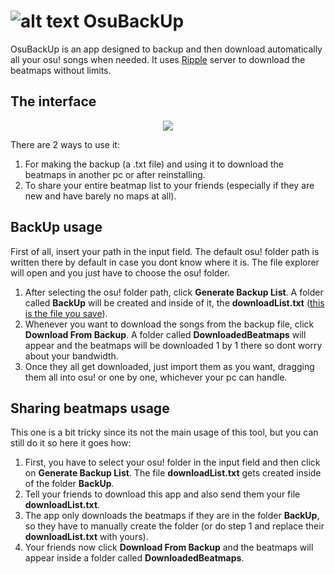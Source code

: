 # ![alt text](https://i.nuuls.com/qOE_2.png) OsuBackUp
OsuBackUp is an app designed to backup and then download automatically all your osu! songs when needed. It uses [Ripple](https://ripple.moe/) server to download the beatmaps without limits.

## The interface

<p align="center"> 
<img src="https://i.nuuls.com/q90TO.png">
</p>

There are 2 ways to use it:
1. For making the backup (a .txt file) and using it to download the beatmaps in another pc or after reinstalling.
2. To share your entire beatmap list to your friends (especially if they are new and have barely no maps at all).

## BackUp usage
First of all, insert your path in the input field.
The default osu! folder path is written there by default in case you dont know where it is.
The file explorer will open and you just have to choose the osu! folder.

1. After selecting the osu! folder path, click **Generate Backup List**. A folder called **BackUp** will be created and inside of it, the **downloadList.txt** (<u>this is the file you save</u>).
2. Whenever you want to download the songs from the backup file, click **Download From Backup**. A folder called **DownloadedBeatmaps** will appear and the beatmaps will be downloaded 1 by 1 there so dont worry about your bandwidth.
3. Once they all get downloaded, just import them as you want, dragging them all into osu! or one by one, whichever your pc can handle.

## Sharing beatmaps usage
This one is a bit tricky since its not the main usage of this tool, but you can still do it so here it goes how:

1. First, you have to select your osu! folder in the input field and then click on **Generate Backup List**. The file **downloadList.txt** gets created inside of the folder **BackUp**.
2. Tell your friends to download this app and also send them your file **downloadList.txt**.
3. The app only downloads the beatmaps if they are in the folder **BackUp**, so they have to manually create the folder (or do step 1 and replace their **downloadList.txt** with yours).
4. Your friends now click **Download From Backup** and the beatmaps will appear inside a folder called **DownloadedBeatmaps**.
